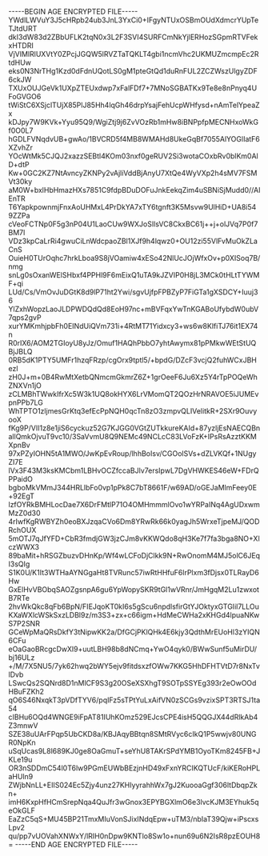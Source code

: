 -----BEGIN AGE ENCRYPTED FILE-----
YWdlLWVuY3J5cHRpb24ub3JnL3YxCi0+IFgyNTUxOSBmOUdXdmcrYUpTeTJtdURT
dkI3dW83d2ZBbUFLK2tqN0x3L2F3SVI4SURFCmNkYjlERHozSGpmRTVFekxHTDRI
VjVIMlRlUXVtY0ZPcjJGQW5lRVZTaTQKLT4gbi1ncmVhc2UKMUZmcmpEc2RtdHUw
eks0N3NrTHg1Kzd0dFdnUQotLS0gM1pteGtQd1duRnFUL2ZCZWszUlgyZDF6ckJW
TXUxOUJGeVk1UXpZTEUxdwp7xFalFDf7+7MNoSGBATKx9Te8e8nPnyq4UFoGVGO6
tWiStC6XSjclTUjX85PlJ85Hh4lqGh46drpYsajFehUcpWHfysd+nAmTelYpeaZx
kDJpy7W9KVk+Yyu95Q9/WgiZtj9j6ZvVOzRb1mHw8iBNPpfpMECNHxoWkGf0O0L7
hGDLFVNqdvUB+gwAo/1BVCRD5f4MB8WMAHd8UkeGqBf7055AlYOGlIatF6XZvhZr
YOcWtMk5CJQJ2xazzSEBtl4KOm03nxf0geRUV2Si3wotaCOxbRv0blKm0AlD+dtP
Kw+0GC2KZ7NtAvncyZKNPy2vAjliVddBjAnyU7XtQe4WyVXp2h4sMV7FSMVt30ky
aM0W+bxlHbHmazHXs7851C9fdpBDuDOFuJnkEekqZim4uSBNiSjMudd0//AIEnTR
T6YapkpownmjFnxAoUHMxL4PrDkYA7xTY6tgnft3K5Msvw9UlHiD+UA8i549ZZPa
cVeoFCTNp0F5g3nP04U1LaoCUw9WXJoSIlsVC8CkxBC61j++j+olJVq7P0f7BM7l
VDz3kpCaLrRi4gwuCiLnWdcpaoZBl1XJf9h4lqwz0+OU12zi55VlFvMuOkZLaCnS
OuieH0TUrOqhc7hrkLboa9S8jVOamiw4xESo42NlUcJOjWfxOv+p0XISoq7B/nmg
snLg0sOxanWElSHbxf4PPHl9F6mEixQ1uTA9kJZVIP0H8jL3MCk0tHLtTYWMF+qi
LUd/Cs/VmOvJuDGtK8d9lP71ht2Ywi/sgvUjfpFPBZyP7FiGTa1gXSDCY+Iuuj36
YlZxhWopzLaoJLDPWDQdQd8EoH97nc+mBVFqxYwTnKGABoUfybdW0ubV7qps2gvP
xurYMKmhjpbFh0EINdUiQVm731i+4RtMT71Yidxcy3+ws6w8KlfiTJ76it1EX74n
R0rIX6/AOM2TGIoyU8yJz/Omuf1HAQhPbbO7yhtAwymx81pPMkwWEtStUQBjJBLQ
0RB5dK1PTY5UMFr1hzqFRzp/cgOrx9tptl5/+bpdG/DZcF3vcjQ2fuhWCxJBHezl
zH0J+m+0B4RwMtXetbQNmcmGkmrZ6Z+1grOeeF6Ju6Xz5Y4rTpPOQeWhZNXVn1jO
zCLMBhTWwkIfrXc5W3k1UQ8okHYX6LrVMomQT2QOzHrNRAVOE5iJUMEvpnPPb7LG
WhTPTO1zljmesGrKtq3efEcPpNQH0qcTn8zO3zmpvQLIVelitkR+2SXr9OuvyooX
fKg9P/VII1z8e1jiS6cyckuz52G7KJGG0VGtZUTkkureKAId+87yzljEsNAECQBn
allQmkOjvuT9vc10/3SaVvmU8Q9NEMc49NCLcC83LVoFzK+IPsRsAzztKKMXpnBv
97xPZyIOHN5tA1MWO/JwKpEvRoup/lhhBoIsv/CGOolSVs+dZLVKQf+1NUgyZI7E
lVx3F43M3ksKMCbm1LBHvOCZfccaBJlv7ersIpwL7DgVHWKES46eW+FDrQPPaidO
bgboMkVMmJ344HRLlbFo0vp1pPk8C7bT8661F/w69AD/oGEJaMlmFeey0E+92EgT
lzfOYRkBMHLocDae7X6DrFMtlP71O4OMHmmmlOvo1wYRPaINq4AgUDxwmMzZ0d30
4rIwfKgRWBYZh0eoBXJzqaCVo6Dm8YRwRk66k0yagJh5WrxeTjpeMJ/QODRchOUX
5mOTJ7qJfYFD+CbR3fmdjGW3jzCJm8vKKWQdo8qH3Ke7f7fa3bga8NO+XlczWWX3
89baMit+hRSGZbuzvDHnKp/Wf4wLCFoDjClkk9N+RwOnomM4MJ5olC6JEqI3sQIg
S1K0U/K1It3WTHaAYNGgaHt8TVRunc57iwRtHHfuF6lrPlxm3fDjsx0TLRayD6Hw
GxElHvVBObqSAOZgsnpA6gu6YpWopySKR9tGl1wVRnr/JmHgqM2Lu1zwxotB7RTe
2hvWkQkc8qFb6BpN/FIEJqoKT0kI6s5gScu6npdlsfirGtYJOktyxGTGIil7LLOu
KXaWXlcWSkSxzLDBl9z/m3S3+zx+c66igm+HdMeCWHa2xKHGd4lpuaNKwS7P2SNR
GCeWpMaQRsDkfY3tNipwKK2a/DfGCjPKlQHk4E6kjy3QdthMrEUoHl3zYIQN6CFu
eOaGaoBRcgcDwXl9+uutLBH98b8dNCmq+YwO4qyk0/BWwSunf5uMirDU/bj16ULz
+/M/7X5NU5/7yk62hwq2bWY5ejv9fitdsxzfOWw7KKG5HhDFHTVtD7r8NxTvlDvb
LSwcQs2SQNrd8D1nMlCF9S3g20OSeXSXhgT9SOTpSSYEg393r2eOwOOdHBuFZKh2
qO6S46NxqkT3pVDfTYV6/pqIFz5sTPtYuLxAifVN0zSCGs9vzixSPT3RTSJ1ta54
cIBHu6OQd4WNGE9iFpAT81IUhKOmz529EJcsCPE4isH5QQGJX44dRlkAb4Z3mnwV
SZE38uUArFPqp5UbCKD8a/KBJAqyBBtqn8SMtRVyc6cIkQ1P5wwjv80UNGR0NpKn
uSqUcas9L8l689KJ0ge8OaGmuT+seYhU8TAKrSPdYMB1OyoTKm8245FB+JKLe19u
OR3nSDDmC54l0T6lw9PGmEUWbBEzjnHD49xFxnYRCIKQTUcF/kiKERoHPLaHUln9
ZWjbNnLL+EIIS024Ec5Zjy4unz27KHIyyrahhWx7gJ2KuooaGgf306ltDbqpZkn+
imH6KxpHfHCmSrepNqa4QuJfr3wGnox3EPYBGXlmO6e3lvcKJM3EYhuk5qeOkGLF
EaZzC5qS+MU45BP21TmxMIuVonSJixINdqEpw+uTM3/nbIaT39Qjw+iPscxsLpv2
qu/pp7vUOVahXNWxY/lRIH0nDpw9KNTlo8Sw1o+nun69u6N2IsR8pzEOUH8=
-----END AGE ENCRYPTED FILE-----
